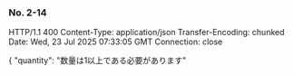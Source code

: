 ### No. 2-14
HTTP/1.1 400 
Content-Type: application/json
Transfer-Encoding: chunked
Date: Wed, 23 Jul 2025 07:33:05 GMT
Connection: close

{
  "quantity": "数量は1以上である必要があります"